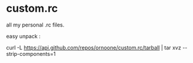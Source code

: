 custom.rc
=========

all my personal .rc files.


easy unpack : 

curl -L  https://api.github.com/repos/ornoone/custom.rc/tarball | tar  xvz --strip-components=1
